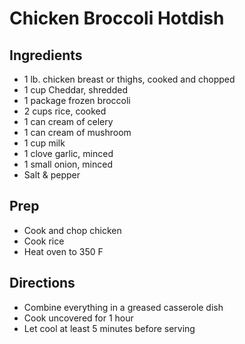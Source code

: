 # Chicken Broccoli Hotdish

## Ingredients

- 1 lb. chicken breast or thighs, cooked and chopped
- 1 cup Cheddar, shredded
- 1 package frozen broccoli
- 2 cups rice, cooked
- 1 can cream of celery
- 1 can cream of mushroom
- 1 cup milk
- 1 clove garlic, minced
- 1 small onion, minced
- Salt & pepper

## Prep

- Cook and chop chicken
- Cook rice
- Heat oven to 350 F

## Directions

- Combine everything in a greased casserole dish
- Cook uncovered for 1 hour
- Let cool at least 5 minutes before serving
